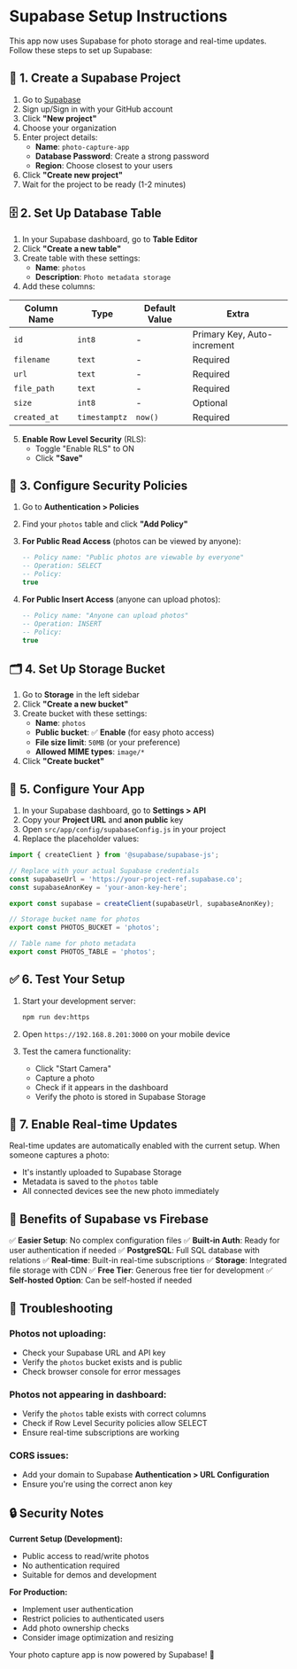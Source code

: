 # Supabase Setup Instructions

This app now uses Supabase for photo storage and real-time updates. Follow these steps to set up Supabase:

## 🚀 **1. Create a Supabase Project**

1. Go to [Supabase](https://supabase.com/)
2. Sign up/Sign in with your GitHub account
3. Click **"New project"**
4. Choose your organization
5. Enter project details:
   - **Name**: `photo-capture-app`
   - **Database Password**: Create a strong password
   - **Region**: Choose closest to your users
6. Click **"Create new project"**
7. Wait for the project to be ready (1-2 minutes)

## 🗄️ **2. Set Up Database Table**

1. In your Supabase dashboard, go to **Table Editor**
2. Click **"Create a new table"**
3. Create table with these settings:
   - **Name**: `photos`
   - **Description**: `Photo metadata storage`
4. Add these columns:

| Column Name | Type | Default Value | Extra |
|-------------|------|---------------|-------|
| `id` | `int8` | - | Primary Key, Auto-increment |
| `filename` | `text` | - | Required |
| `url` | `text` | - | Required |
| `file_path` | `text` | - | Required |
| `size` | `int8` | - | Optional |
| `created_at` | `timestamptz` | `now()` | Required |

5. **Enable Row Level Security** (RLS):
   - Toggle "Enable RLS" to ON
   - Click **"Save"**

## 🔐 **3. Configure Security Policies**

1. Go to **Authentication > Policies**
2. Find your `photos` table and click **"Add Policy"**
3. **For Public Read Access** (photos can be viewed by anyone):
   ```sql
   -- Policy name: "Public photos are viewable by everyone"
   -- Operation: SELECT
   -- Policy:
   true
   ```

4. **For Public Insert Access** (anyone can upload photos):
   ```sql
   -- Policy name: "Anyone can upload photos"
   -- Operation: INSERT
   -- Policy:
   true
   ```

## 🗂️ **4. Set Up Storage Bucket**

1. Go to **Storage** in the left sidebar
2. Click **"Create a new bucket"**
3. Create bucket with these settings:
   - **Name**: `photos`
   - **Public bucket**: ✅ **Enable** (for easy photo access)
   - **File size limit**: `50MB` (or your preference)
   - **Allowed MIME types**: `image/*`
4. Click **"Create bucket"**

## 🔧 **5. Configure Your App**

1. In your Supabase dashboard, go to **Settings > API**
2. Copy your **Project URL** and **anon public** key
3. Open `src/app/config/supabaseConfig.js` in your project
4. Replace the placeholder values:

```javascript
import { createClient } from '@supabase/supabase-js';

// Replace with your actual Supabase credentials
const supabaseUrl = 'https://your-project-ref.supabase.co';
const supabaseAnonKey = 'your-anon-key-here';

export const supabase = createClient(supabaseUrl, supabaseAnonKey);

// Storage bucket name for photos
export const PHOTOS_BUCKET = 'photos';

// Table name for photo metadata
export const PHOTOS_TABLE = 'photos';
```

## ✅ **6. Test Your Setup**

1. Start your development server:
   ```bash
   npm run dev:https
   ```

2. Open `https://192.168.8.201:3000` on your mobile device

3. Test the camera functionality:
   - Click "Start Camera"
   - Capture a photo
   - Check if it appears in the dashboard
   - Verify the photo is stored in Supabase Storage

## 🔄 **7. Enable Real-time Updates**

Real-time updates are automatically enabled with the current setup. When someone captures a photo:
- It's instantly uploaded to Supabase Storage
- Metadata is saved to the `photos` table
- All connected devices see the new photo immediately

## 🌟 **Benefits of Supabase vs Firebase**

✅ **Easier Setup**: No complex configuration files
✅ **Built-in Auth**: Ready for user authentication if needed
✅ **PostgreSQL**: Full SQL database with relations
✅ **Real-time**: Built-in real-time subscriptions
✅ **Storage**: Integrated file storage with CDN
✅ **Free Tier**: Generous free tier for development
✅ **Self-hosted Option**: Can be self-hosted if needed

## 🐛 **Troubleshooting**

### Photos not uploading:
- Check your Supabase URL and API key
- Verify the `photos` bucket exists and is public
- Check browser console for error messages

### Photos not appearing in dashboard:
- Verify the `photos` table exists with correct columns
- Check if Row Level Security policies allow SELECT
- Ensure real-time subscriptions are working

### CORS issues:
- Add your domain to Supabase **Authentication > URL Configuration**
- Ensure you're using the correct anon key

## 🔒 **Security Notes**

**Current Setup (Development):**
- Public access to read/write photos
- No authentication required
- Suitable for demos and development

**For Production:**
- Implement user authentication
- Restrict policies to authenticated users
- Add photo ownership checks
- Consider image optimization and resizing

Your photo capture app is now powered by Supabase! 🎉
